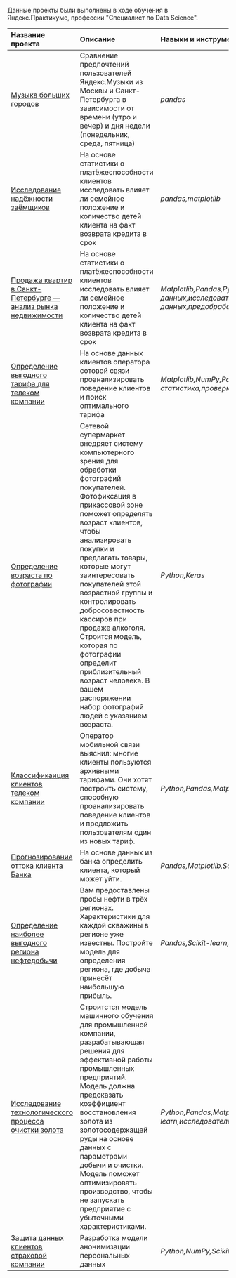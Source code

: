 Данные проекты были выполнены в ходе обучения в Яндекс.Практикуме, профессии "Специалист по Data Science".

| Название проекта | Описание | Навыки и инструменты | 
| :---------------------- | :---------------------- | :---------------------- |
| [Музыка больших городов](yandex_music_project) | Сравнение предпочтений пользователей Яндекс.Музыки из Москвы и Санкт-Петербурга в зависимости от времени (утро и вечер) и дня недели (понедельник, среда, пятница)| *pandas* |
| [Исследование надёжности заёмщиков](Data-preparation-for-credit-scoring) | На основе статистики о платёжеспособности клиентов исследовать влияет ли семейное положение и количество детей клиента на факт возврата кредита в срок| *pandas,matplotlib* |
| [Продажа квартир в Санкт-Петербурге — анализ рынка недвижимости](Data-preparation-and-visualize-for-estate-market) | На основе статистики о платёжеспособности клиентов исследовать влияет ли семейное положение и количество детей клиента на факт возврата кредита в срок| *Matplotlib,Pandas,Python,визуализация данных,исследовательский анализ данных,предобработка данных* |
| [Определение выгодного тарифа для телеком компании](Mobile-tariffs-analysis) | На основе данных клиентов оператора сотовой связи проанализировать поведение клиентов и поиск оптимального тарифа| *Matplotlib,NumPy,Pandas,Python,SciPy,описательная статистика,проверка статистических гипотез* |
| [Определение возраста по фотографии](age_detection) | Сетевой супермаркет внедряет систему компьютерного зрения для обработки фотографий покупателей. Фотофиксация в прикассовой зоне поможет определять возраст клиентов, чтобы анализировать покупки и предлагать товары, которые могут заинтересовать покупателей этой возрастной группы и контролировать добросовестность кассиров при продаже алкоголя. Строится модель, которая по фотографии определит приблизительный возраст человека. В вашем распоряжении набор фотографий людей с указанием возраста.| *Python,Keras* |
| [Классификаиция клиентов телеком компании](Tariffs-recommendation) | Оператор мобильной связи выяснил: многие клиенты пользуются архивными тарифами. Они хотят построить систему, способную проанализировать поведение клиентов и предложить пользователям один из новых тариф.| *Python,Pandas,Matplotlib,Scikit-learn* |
| [Прогнозирование оттока клиента Банка](Churn-prediction) | На основе данных из банка определить клиента, который может уйти.| *Pandas,Matplotlib,Scikit-learn* |
| [Определение наиболее выгодного региона нефтедобычи](Profit-prediction-upon-oil) |Вам предоставлены пробы нефти в трёх регионах. Характеристики для каждой скважины в регионе уже известны. Постройте модель для определения региона, где добыча принесёт наибольшую прибыль. | *Pandas,Scikit-learn,бутстреп* |
| [Исследование технологического процесса очистки золота](Gold-recovery) |Строитстся модель машинного обучения для промышленной компании, разрабатывающая решения для эффективной работы промышленных предприятий. Модель должна предсказать коэффициент восстановления золота из золотосодержащей руды на основе данных с параметрами добычи и очистки. Модель поможет оптимизировать производство, чтобы не запускать предприятие с убыточными характеристиками. | *Python,Pandas,Matplotlib,NumPy,Scikit-learn,исследовательский анализ данных* |
| [Защита данных клиентов страховой компании](encode_personal_info) |Разработка модели анонимизации персональных данных | *Python,NumPy,Scikit-learn* |
